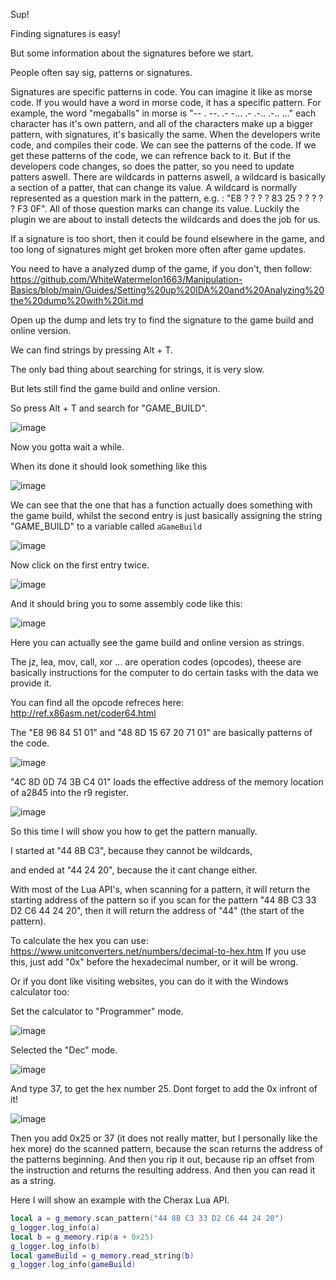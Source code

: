Sup! 

Finding signatures is easy!

But some information about the signatures before we start.

People often say sig, patterns or signatures.

Signatures are specific patterns in code. You can imagine it like as morse code. If you would have a word in morse code, it has a specific pattern.
For example, the word "megaballs" in morse is "-- . --. .- -... .- .-.. .-.. ..." each character has it's own pattern, 
and all of the characters make up a bigger pattern, with signatures, it's basically the same.
When the developers write code, and compiles their code. We can see the patterns of the code. If we get these patterns of the code, we can refrence back to it.
But if the developers code changes, so does the patter, so you need to update patters aswell.
There are wildcards in patterns aswell, a wildcard is basically a section of a patter, that can change its value. A wildcard
is normally represented as a question mark in the pattern, e.g. : "E8 ? ? ? ? 83 25 ? ? ? ? ? F3 0F".
All of those question marks can change its value.
Luckily the plugin we are about to install detects the wildcards and does the job for us.

If a signature is too short, then it could be found elsewhere in the game,
and too long of signatures might get broken more often after game updates.

You need to have a analyzed dump of the game, if you don't, then follow:
https://github.com/WhiteWatermelon1663/Manipulation-Basics/blob/main/Guides/Setting%20up%20IDA%20and%20Analyzing%20the%20dump%20with%20it.md

Open up the dump and lets try to find the signature to the game build and online version.

We can find strings by pressing Alt + T.

The only bad thing about searching for strings, it is very slow.

But lets still find the game build and online version.

So press Alt + T and search for "GAME_BUILD".

![image](https://user-images.githubusercontent.com/132128937/235351157-dc45e6ac-582d-4e6e-88f1-dbd797d68746.png)

Now you gotta wait a while.

When its done it should look something like this

![image](https://user-images.githubusercontent.com/132128937/235351813-442436a0-082b-4cc2-8e37-827367cd0c93.png)

We can see that the one that has a function actually does something with the game build,
whilst the second entry is just basically assigning the string "GAME_BUILD" to a variable called `aGameBuild`

![image](https://user-images.githubusercontent.com/132128937/235351873-4a93c0ac-628f-46e1-86f0-d3c7d2c2846c.png)

Now click on the first entry twice.

![image](https://user-images.githubusercontent.com/132128937/235352016-a58e4ee2-ed60-4280-9d04-297de2773325.png)

And it should bring you to some assembly code like this:

![image](https://user-images.githubusercontent.com/132128937/235352800-7484aced-d978-40f9-988f-c3273611a3cc.png)

Here you can actually see the game build and online version as strings.

The jz, lea, mov, call, xor ... are operation codes (opcodes), theese are basically instructions for the computer to do certain tasks with the data we provide it.

You can find all the opcode refreces here: http://ref.x86asm.net/coder64.html

The "E8 96 84 51 01" and "48 8D 15 67 20 71 01" are basically patterns of the code.

![image](https://user-images.githubusercontent.com/132128937/235352986-bbb080b0-b8d0-4cf3-b8d2-b833a1170289.png)

"4C 8D 0D 74 3B C4 01" loads the effective address of the memory location of a2845 into the r9 register.

![image](https://user-images.githubusercontent.com/132128937/235354251-bb2aaa33-eb5f-4380-b17b-b0b621cb3d61.png)

So this time I will show you how to get the pattern manually.

I started at "44 8B C3", because they cannot be wildcards,

and ended at "44 24 20", because the it cant change either.

With most of the Lua API's, when scanning for a pattern, it will return the starting address of the pattern
so if you scan for the pattern "44 8B C3 33 D2 C6 44 24 20", then it will return the address of "44" (the start of the pattern).

To calculate the hex you can use: https://www.unitconverters.net/numbers/decimal-to-hex.htm
If you use this, just add "0x" before the hexadecimal number, or it will be wrong.

Or if you dont like visiting websites, you can do it with the Windows calculator too:

Set the calculator to "Programmer" mode.

![image](https://user-images.githubusercontent.com/132128937/235355006-20fafa90-89b6-40c3-b783-61f2dbb32b3d.png)

Selected the "Dec" mode.

![image](https://user-images.githubusercontent.com/132128937/235355045-e18ab9c9-556b-43a5-a64c-85d398df27b6.png)

And type 37, to get the hex number 25. Dont forget to add the 0x infront of it!

![image](https://user-images.githubusercontent.com/132128937/235355103-accd8932-65b9-4e98-824b-1edad03b10f7.png)

Then you add 0x25 or 37 (it does not really matter, but I personally like the hex more) do the scanned pattern, because the scan returns the
address of the patterns beginning. And then you rip it out, because rip an offset from the instruction and returns the resulting address.
And then you can read it as a string.

Here I will show an example with the Cherax Lua API.

```lua
local a = g_memory.scan_pattern("44 8B C3 33 D2 C6 44 24 20")
g_logger.log_info(a)
local b = g_memory.rip(a + 0x25)
g_logger.log_info(b)
local gameBuild = g_memory.read_string(b)
g_logger.log_info(gameBuild)
```
